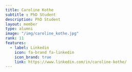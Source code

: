 ```yaml
---
title: Caroline Kothe
subtitle : PhD Student
description: PhD Student
layout: member
type: alumni
image: "/img/caroline_kothe.jpg"
rank: 11
features:
  - label: Linkedin
    icon: fa-brand fa-linkedin
    icon_brand: true
    link: https://www.linkedin.com/in/caroline-kothe/
---
```


